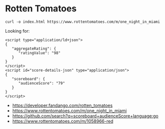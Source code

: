 # Rotten Tomatoes

~~~
curl -o index.html https://www.rottentomatoes.com/m/one_night_in_miami
~~~

Looking for:

~~~
<script type="application/ld+json">
{
   "aggregateRating": {
      "ratingValue": "98"
   }
}
</script>
<script id="score-details-json" type="application/json">
{
   "scoreboard": {
      "audienceScore": "79"
   }
}
</script>
~~~

- <https://developer.fandango.com/rotten_tomatoes>
- <https://www.rottentomatoes.com/m/one_night_in_miami>
- https://github.com/search?q=scoreboard+audienceScore+language:go
- https://www.rottentomatoes.com/m/1058966-red
